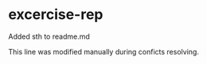 # excercise-rep

Added sth to readme.md

This line was modified manually during conficts resolving.

